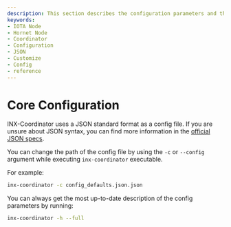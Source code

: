 ```yaml
---
description: This section describes the configuration parameters and their types for INX-Coordinator.
keywords:
- IOTA Node 
- Hornet Node
- Coordinator
- Configuration
- JSON
- Customize
- Config
- reference
---
```



# Core Configuration

INX-Coordinator uses a JSON standard format as a config file. If you are unsure about JSON syntax, you can find more information in the [official JSON specs](https://www.json.org).

You can change the path of the config file by using the `-c` or `--config` argument while executing `inx-coordinator` executable.

For example:
```bash
inx-coordinator -c config_defaults.json.json
```

You can always get the most up-to-date description of the config parameters by running:

```bash
inx-coordinator -h --full
```

